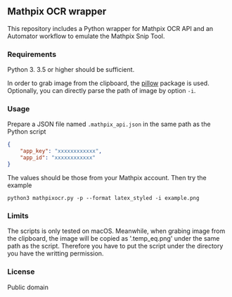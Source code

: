 ## Mathpix OCR wrapper

This repository includes a Python wrapper for Mathpix OCR API
and an Automator workflow to emulate the Mathpix Snip Tool.

### Requirements

Python 3. 3.5 or higher should be sufficient.

In order to grab image from the clipboard, the [pillow](https://pillow.readthedocs.io/en/stable/) package is used.
Optionally, you can directly parse the path of image by option `-i`.

### Usage

Prepare a JSON file named `.mathpix_api.json` in the same path as the Python script

```json
{
    "app_key": "xxxxxxxxxxxx",
    "app_id": "xxxxxxxxxxxx"
}
```

The values should be those from your Mathpix account. Then try the example

```shell
python3 mathpixocr.py -p --format latex_styled -i example.png
```

### Limits

The scripts is only tested on macOS. Meanwhile, when grabing image from the clipboard,
the image will be copied as '.temp_eq.png' under the same path as the script. Therefore you
have to put the script under the directory you have the writting permission.

### License

Public domain

